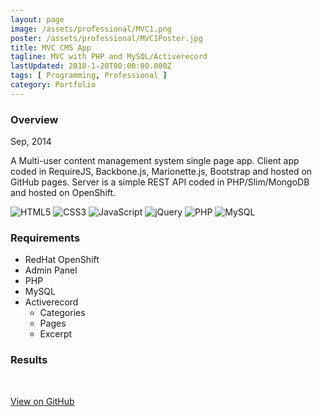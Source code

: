 ```yaml
---
layout: page
image: /assets/professional/MVC1.png
poster: /assets/professional/MVC1Poster.jpg
title: MVC CMS App
tagline: MVC with PHP and MySQL/Activerecord
lastUpdated: 2018-1-20T00:00:00.000Z
tags: [ Programming, Professional ]
category: Portfolio
---
```


### Overview

Sep, 2014

A Multi-user content management system single page app. Client app coded in
RequireJS, Backbone.js, Marionette.js, Bootstrap and hosted on GitHub pages.
Server is a simple REST API coded in PHP/Slim/MongoDB and hosted on OpenShift.

<img class="lazyLoad tiny" :data-src="$withBase('/assets/logo/logoHTML5.png')" alt="HTML5"/>
<img class="lazyLoad tiny" :data-src="$withBase('/assets/logo/logoCSS3.png')" alt="CSS3"/>
<img class="lazyLoad tiny" :data-src="$withBase('/assets/logo/logoJavascript.png')" alt="JavaScript"/>
<img class="lazyLoad tiny" :data-src="$withBase('/assets/logo/logoJQuery.png')" alt="jQuery"/>
<img class="lazyLoad tiny" :data-src="$withBase('/assets/logo/logoPHP.png')" alt="PHP"/>
<img class="lazyLoad tiny" :data-src="$withBase('/assets/logo/logoMongoDB.png')" alt="MySQL"/>

### Requirements

-   RedHat OpenShift
-   Admin Panel
-   PHP
-   MySQL
-   Activerecord
    -   Categories
    -   Pages
    -   Excerpt

### Results

<img class="lazyLoad thumbnail" :data-src="$withBase('/assets/professional/MVC1.png')" alt=""/>
<img class="lazyLoad thumbnail" :data-src="$withBase('/assets/professional/MVC2.png')" alt=""/>

<a href="https://github.com/chpmnrssll/multi-CMS">View on GitHub</a>

